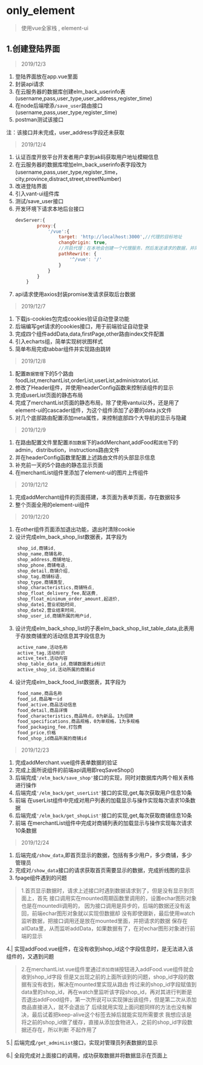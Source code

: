 # only_element

> 使用vue全家栈 , element-ui

## 1.创建登陆界面
> 2019/12/3
1. 登陆界面放在app.vue里面
2. 封装api请求
3. 在云服务器的数据库创建elm_back_userinfo表(username,pass,user_type,user_address,register_time)
4. 在node后端增添`/save_user`路由接口(username,pass,user_type,register_time)
5. postman测试该接口

注：该接口并未完成，user_address字段还未获取

> 2019/12/4

1. 认证百度开放平台开发者用户拿到ak码获取用户地址模糊信息
2. 在云服务器的数据库增加elm_back_userinfo表字段改为(username,pass,user_type,register_time，city,province,distract,street,streetNumber)
3. 改进登陆界面
4. 引入vant-ui组件库
5. 测试/save_user接口
6. 开发环境下请求本地后台接口
    ```javascript 
    devServer:{
            proxy:{
                '/vue':{
                    target: 'http://localhost:3000',//代理的目标地址
                    changOrigin: true,
                    //开启代理：在本地会创建一个代理服务，然后发送请求的数据，并同时接收请求的数据，这样客户端端和服务端进行数据的交互就不会有跨域问题
                    pathRewrite: {
                        '^/vue': '/'
                    }
                }
            }
        }
    ```
7. api请求使用axios封装promise发请求获取后台数据

> 2019/12/7
1. 下载js-cookies包完成cookies验证自动登录功能
2. 后端编写get请求的cookies接口，用于前端验证自动登录
3. 完成四个组件addData,data,firstPage,other路由index文件配置
4. 引入echarts组，简单实现树状图样式
5. 简单布局完成tabbar组件并实现路由跳转

> 2019/12/8
1. 配置`数据管理`下的5个路由foodList,merchantList,orderList,userList,administratorList.
2. 修改了Header组件，并使用headerConfig函数来控制该组件的显示
3. 完成userList页面的静态布局
4. 完成了merchantList页面的静态布局，除了使用vantui以外，还是用了element-ui的cascader组件，为这个组件添加了必要的data.js文件
5. 对几个底部路由配置添加meta属性，来控制底部四个大导航的显示与隐藏

> 2019/12/9
1. 在路由配置文件里配置`添加数据`下的addMerchant,addFood和`其他`下的admin，distribution，instructions路由文件
2. 并在headerConfig函数里配置上述路由文件的头部显示信息 
3. 补充前一天的5个路由的静态显示页面
4. 在merchantList组件里添加了element-ui的图片上传组件

> 2019/12/12
1. 完成addMerchant组件的页面搭建，本页面为表单页面，存在数据较多
2. 整个页面全用的element-ui组件


> 2019/12/20
1. 在other组件页面添加退出功能，退出时清除cookie
2. 设计完成elm_back_shop_list数据表，其字段为
```javascript 
    shop_id,商铺id,
    shop_name,商铺名称,
    shop_address,商铺地址,
    shop_phone,商铺电话,
    shop_detail,商铺介绍,
    shop_tag,商铺标语,
    shop_type,商铺类型,
    shop_characteristics,商铺特点,
    shop_float_delivery_fee,配送费,
    shop_float_minimum_order_amount,起送价,
    shop_date1,营业初始时间,
    shop_date2,营业结束时间,
    shop_user_id,商铺所属的用户id,
```
3. 设计完成elm_back_shop_list的子表elm_back_shop_list_table_data,此表用于存放商铺里的活动信息其字段信息为
```javascript 
    active_name,活动名称
    active_tag,活动标识
    active_text,活动内容
    shop_table_data_id,商铺数据表id标识
    active_shop_id,活动所属的商铺id  
```
4. 设计完成elm_back_food_list数据表，其字段为
```javascript 
    food_name,商品名称
    food_id,商品唯一id
    food_active,商品活动信息
    food_detail,商品详情
    food_characteristics,商品特点，0为新品，1为招牌
    food_specifications,商品规格，0为单规格，1为多规格
    food_packaging_fee,打包费
    food_price,价格
    food_shop_id商品所属的商铺id 
```
> 2019/12/23
1. 完成addMerchant.vue组件表单数据的验证
2. 完成上面所说组件的前端api调用即reqSaveShop()
3. 后端完成`'/elm_back/save_shop'`接口的实现，同时对数据库内两个相关表格进行操作
4. 后端完成`'/elm_back/get_userList'`接口的实现,get,每次获取用户信息10条
5. 前端 在userList组件中完成对用户列表的加载显示与操作实现每次请求10条数据
6. 后端完成`'/elm_back/get_shopList'`接口的实现,get,每次获取商铺信息10条
7. 前端 在merchantList组件中完成对商铺列表的加载显示与操作实现每次请求10条数据

> 2019/12/24
1. 后端完成`/show_data`,即首页显示的数据，包括有多少用户，多少商铺，多少管理员
2. 完成对`/show_data`接口的请求获取首页需要显示的数据，完成折线图的显示
3. fpage组件遇到的问题 

> 1.首页显示数据时，请求上述接口时遇到数据请求到了，但是没有显示到页面上，首先
> 接口调用实在mounted周期函数里调用的，设置echar图形对象也是在mountedli调用的，
> 因为接口调用是异步的，后端的数据还没有返回，前端echar图形对象就以实现但数据却
> 没有即使跟新，最后使用watch监听数据，把接口调用还是放在mounted里面，并把请求的数据
> 保存在allData里，从而监听addData，如果数据有了，在对echar图形对象进行前端的显示
 
4.| 实现addFood.vue组件，在没有收到shop_id这个字段信息时，是无法进入该组件的，又遇到问题

> 2.在merchantList.vue组件里通过`添加商铺`按钮进入addFood.vue组件就会收到shop_id字段
> 但是又出现之前的上面所谈到的问题，shop_id字段的数据有没有收到，解决在mounted里实现从路由
> 传过来的shop_id字段赋值到data里的shop_id，再在watch里监听该字段shop_id，再对其进行判断是
> 否退出addFood组件，第一次所说可以实现弹出该组件，但是第二次从添加商品直接进入，就不会退出了
> 后续就用实现上面问题同样的方法也没有解决，最后试着把keep-alive这个标签去掉后就能实现所需要求
> 我想应该是将之前的shop_id做了缓存，直接从添加食物进入，之前的shop_id字段数据还存在，所以判断
> 不起作用了

5.| 后端完成`/get_adminList`接口，实现对管理员列表数据的显示 

6.| 全段完成对上面接口的调用，成功获取数据并将数据显示在页面上
